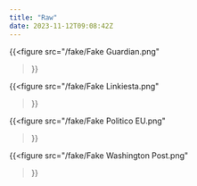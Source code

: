 ```yaml
---
title: "Raw"
date: 2023-11-12T09:08:42Z
---
```


<style>
    figcaption {
        text-align: center;
        padding-bottom: 1em;
        font-family: "Spectral, Georgia, Cambria, Times New Roman, Times, serif";
    }

    h1 {
        text-align: center;
        color: var(--color-primary) !important;
    }
</style>


{{<figure
  src="/fake/Fake Guardian.png"
>}}

{{<figure
  src="/fake/Fake Linkiesta.png"
>}}

{{<figure
  src="/fake/Fake Politico EU.png"
>}}

{{<figure
  src="/fake/Fake Washington Post.png"
>}}

